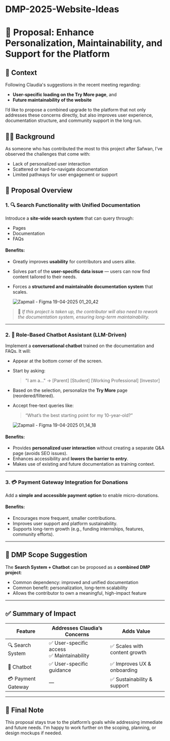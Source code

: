 # DMP-2025-Website-Ideas
# 📌 Proposal: Enhance Personalization, Maintainability, and Support for the Platform

## 🧠 Context

Following Claudia's suggestions in the recent meeting regarding:

- **User-specific loading on the Try More page**, and
- **Future maintainability of the website**

I’d like to propose a combined upgrade to the platform that not only addresses these concerns directly, but also improves user experience, documentation structure, and community support in the long run.

## 🙋‍♂️ Background

As someone who has contributed the most to this project after Safwan, I’ve observed the challenges that come with:

- Lack of personalized user interaction
- Scattered or hard-to-navigate documentation
- Limited pathways for user engagement or support

## 🎯 Proposal Overview

### 1. 🔍 Search Functionality with Unified Documentation

Introduce a **site-wide search system** that can query through:

- Pages
- Documentation
- FAQs

#### Benefits:
- Greatly improves **usability** for contributors and users alike.
- Solves part of the **user-specific data issue** — users can now find content tailored to their needs.
- Forces a **structured and maintainable documentation system** that scales.

  ![Zapmail - Figma 19-04-2025 01_20_42](https://github.com/user-attachments/assets/948d9ed6-113d-4384-afd3-21bcb5108b6d)


> 🔧 *If this project is taken up, the contributor will also need to rework the documentation system, ensuring long-term maintainability.*


---

### 2. 🤖 Role-Based Chatbot Assistant (LLM-Driven)

Implement a **conversational chatbot** trained on the documentation and FAQs. It will:

- Appear at the bottom corner of the screen.
- Start by asking:
  > "I am a..." → [Parent] [Student] [Working Professional] [Investor]
- Based on the selection, personalize the **Try More** page (reordered/filtered).
- Accept free-text queries like:
  > “What’s the best starting point for my 10-year-old?”

  ![Zapmail - Figma 19-04-2025 01_14_18](https://github.com/user-attachments/assets/ef727001-fc30-419e-b928-3b0288219028)


#### Benefits:
- Provides **personalized user interaction** without creating a separate Q&A page (avoids SEO issues).
- Enhances accessibility and **lowers the barrier to entry**.
- Makes use of existing and future documentation as training context.

---

### 3. 💳 Payment Gateway Integration for Donations

Add a **simple and accessible payment option** to enable micro-donations.

#### Benefits:
- Encourages more frequent, smaller contributions.
- Improves user support and platform sustainability.
- Supports long-term growth (e.g., funding internships, features, community efforts).

---

## 🔗 DMP Scope Suggestion

The **Search System + Chatbot** can be proposed as a **combined DMP project**:

- Common dependency: improved and unified documentation
- Common benefit: personalization, long-term scalability
- Allows the contributor to own a meaningful, high-impact feature

---

## ✅ Summary of Impact

| Feature            | Addresses Claudia’s Concerns | Adds Value                  |
|--------------------|-------------------------------|-----------------------------|
| 🔍 Search System   | ✅ User-specific access <br> ✅ Maintainability | ✅ Scales with content growth |
| 🤖 Chatbot         | ✅ User-specific guidance      | ✅ Improves UX & onboarding |
| 💳 Payment Gateway | —                             | ✅ Sustainability & support |

---

## 🙌 Final Note

This proposal stays true to the platform’s goals while addressing immediate and future needs. I'm happy to work further on the scoping, planning, or design mockups if needed.

